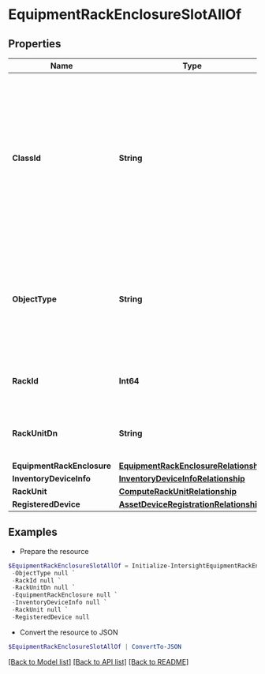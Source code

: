 # EquipmentRackEnclosureSlotAllOf
## Properties

Name | Type | Description | Notes
------------ | ------------- | ------------- | -------------
**ClassId** | **String** | The fully-qualified name of the instantiated, concrete type. This property is used as a discriminator to identify the type of the payload when marshaling and unmarshaling data. | [default to "equipment.RackEnclosureSlot"]
**ObjectType** | **String** | The fully-qualified name of the instantiated, concrete type. The value should be the same as the &#39;ClassId&#39; property. | [default to "equipment.RackEnclosureSlot"]
**RackId** | **Int64** | Server ID which is part of Rack Enclosure Slot. | [optional] [readonly] 
**RackUnitDn** | **String** | Server DN which is part of Rack Enclosure Slot. | [optional] [readonly] 
**EquipmentRackEnclosure** | [**EquipmentRackEnclosureRelationship**](EquipmentRackEnclosureRelationship.md) |  | [optional] 
**InventoryDeviceInfo** | [**InventoryDeviceInfoRelationship**](InventoryDeviceInfoRelationship.md) |  | [optional] 
**RackUnit** | [**ComputeRackUnitRelationship**](ComputeRackUnitRelationship.md) |  | [optional] 
**RegisteredDevice** | [**AssetDeviceRegistrationRelationship**](AssetDeviceRegistrationRelationship.md) |  | [optional] 

## Examples

- Prepare the resource
```powershell
$EquipmentRackEnclosureSlotAllOf = Initialize-IntersightEquipmentRackEnclosureSlotAllOf  -ClassId null `
 -ObjectType null `
 -RackId null `
 -RackUnitDn null `
 -EquipmentRackEnclosure null `
 -InventoryDeviceInfo null `
 -RackUnit null `
 -RegisteredDevice null
```

- Convert the resource to JSON
```powershell
$EquipmentRackEnclosureSlotAllOf | ConvertTo-JSON
```

[[Back to Model list]](../README.md#documentation-for-models) [[Back to API list]](../README.md#documentation-for-api-endpoints) [[Back to README]](../README.md)

